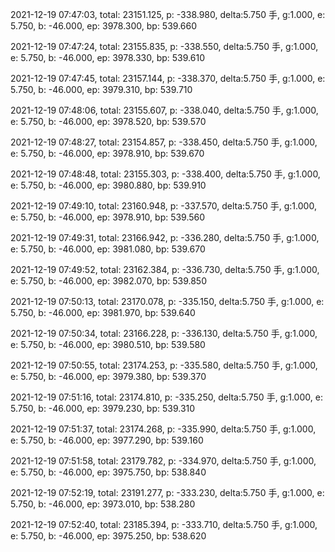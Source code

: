 2021-12-19 07:47:03, total: 23151.125, p: -338.980, delta:5.750 手, g:1.000, e: 5.750, b: -46.000, ep: 3978.300, bp: 539.660

2021-12-19 07:47:24, total: 23155.835, p: -338.550, delta:5.750 手, g:1.000, e: 5.750, b: -46.000, ep: 3978.330, bp: 539.610

2021-12-19 07:47:45, total: 23157.144, p: -338.370, delta:5.750 手, g:1.000, e: 5.750, b: -46.000, ep: 3979.310, bp: 539.710

2021-12-19 07:48:06, total: 23155.607, p: -338.040, delta:5.750 手, g:1.000, e: 5.750, b: -46.000, ep: 3978.520, bp: 539.570

2021-12-19 07:48:27, total: 23154.857, p: -338.450, delta:5.750 手, g:1.000, e: 5.750, b: -46.000, ep: 3978.910, bp: 539.670

2021-12-19 07:48:48, total: 23155.303, p: -338.400, delta:5.750 手, g:1.000, e: 5.750, b: -46.000, ep: 3980.880, bp: 539.910

2021-12-19 07:49:10, total: 23160.948, p: -337.570, delta:5.750 手, g:1.000, e: 5.750, b: -46.000, ep: 3978.910, bp: 539.560

2021-12-19 07:49:31, total: 23166.942, p: -336.280, delta:5.750 手, g:1.000, e: 5.750, b: -46.000, ep: 3981.080, bp: 539.670

2021-12-19 07:49:52, total: 23162.384, p: -336.730, delta:5.750 手, g:1.000, e: 5.750, b: -46.000, ep: 3982.070, bp: 539.850

2021-12-19 07:50:13, total: 23170.078, p: -335.150, delta:5.750 手, g:1.000, e: 5.750, b: -46.000, ep: 3981.970, bp: 539.640

2021-12-19 07:50:34, total: 23166.228, p: -336.130, delta:5.750 手, g:1.000, e: 5.750, b: -46.000, ep: 3980.510, bp: 539.580

2021-12-19 07:50:55, total: 23174.253, p: -335.580, delta:5.750 手, g:1.000, e: 5.750, b: -46.000, ep: 3979.380, bp: 539.370

2021-12-19 07:51:16, total: 23174.810, p: -335.250, delta:5.750 手, g:1.000, e: 5.750, b: -46.000, ep: 3979.230, bp: 539.310

2021-12-19 07:51:37, total: 23174.268, p: -335.990, delta:5.750 手, g:1.000, e: 5.750, b: -46.000, ep: 3977.290, bp: 539.160

2021-12-19 07:51:58, total: 23179.782, p: -334.970, delta:5.750 手, g:1.000, e: 5.750, b: -46.000, ep: 3975.750, bp: 538.840

2021-12-19 07:52:19, total: 23191.277, p: -333.230, delta:5.750 手, g:1.000, e: 5.750, b: -46.000, ep: 3973.010, bp: 538.280

2021-12-19 07:52:40, total: 23185.394, p: -333.710, delta:5.750 手, g:1.000, e: 5.750, b: -46.000, ep: 3975.250, bp: 538.620